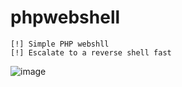 # phpwebshell
```
[!] Simple PHP webshll
[!] Escalate to a reverse shell fast
```
![image](https://user-images.githubusercontent.com/115331024/196351575-bd89a101-b43c-477e-b57d-c76e68e1a058.png)
